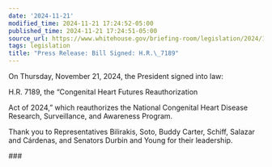 ```yaml
---
date: '2024-11-21'
modified_time: 2024-11-21 17:24:52-05:00
published_time: 2024-11-21 17:24:51-05:00
source_url: https://www.whitehouse.gov/briefing-room/legislation/2024/11/21/press-release-bill-signed-h-r-7189/
tags: legislation
title: "Press Release: Bill Signed: H.R.\_7189"
---
```

 
On Thursday, November 21, 2024, the President signed into law:

H.R. 7189, the “Congenital Heart Futures Reauthorization

Act of 2024,” which reauthorizes the National Congenital Heart Disease
Research, Surveillance, and Awareness Program.

Thank you to Representatives Bilirakis, Soto, Buddy Carter, Schiff,
Salazar and Cárdenas, and Senators Durbin and Young for their
leadership.

\###
